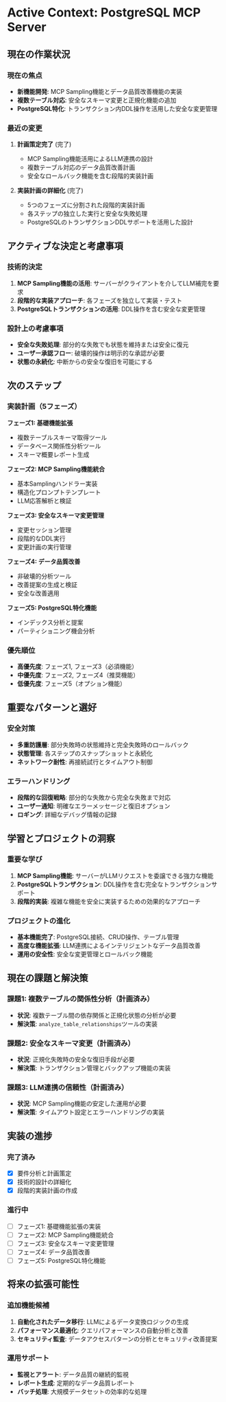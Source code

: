 # Active Context: PostgreSQL MCP Server

## 現在の作業状況

### 現在の焦点
- **新機能開発**: MCP Sampling機能とデータ品質改善機能の実装
- **複数テーブル対応**: 安全なスキーマ変更と正規化機能の追加
- **PostgreSQL特化**: トランザクション内DDL操作を活用した安全な変更管理

### 最近の変更
1. **計画策定完了** (完了)
   - MCP Sampling機能活用によるLLM連携の設計
   - 複数テーブル対応のデータ品質改善計画
   - 安全なロールバック機能を含む段階的実装計画

2. **実装計画の詳細化** (完了)
   - 5つのフェーズに分割された段階的実装計画
   - 各ステップの独立した実行と安全な失敗処理
   - PostgreSQLのトランザクションDDLサポートを活用した設計

## アクティブな決定と考慮事項

### 技術的決定
1. **MCP Sampling機能の活用**: サーバーがクライアントを介してLLM補完を要求
2. **段階的な実装アプローチ**: 各フェーズを独立して実装・テスト
3. **PostgreSQLトランザクションの活用**: DDL操作を含む安全な変更管理

### 設計上の考慮事項
- **安全な失敗処理**: 部分的な失敗でも状態を維持または安全に復元
- **ユーザー承認フロー**: 破壊的操作は明示的な承認が必要
- **状態の永続化**: 中断からの安全な復旧を可能にする

## 次のステップ

### 実装計画（5フェーズ）

**フェーズ1: 基礎機能拡張**
- 複数テーブルスキーマ取得ツール
- データベース関係性分析ツール
- スキーマ概要レポート生成

**フェーズ2: MCP Sampling機能統合**
- 基本Samplingハンドラー実装
- 構造化プロンプトテンプレート
- LLM応答解析と検証

**フェーズ3: 安全なスキーマ変更管理**
- 変更セッション管理
- 段階的なDDL実行
- 変更計画の実行管理

**フェーズ4: データ品質改善**
- 非破壊的分析ツール
- 改善提案の生成と検証
- 安全な改善適用

**フェーズ5: PostgreSQL特化機能**
- インデックス分析と提案
- パーティショニング機会分析

### 優先順位
- **高優先度**: フェーズ1, フェーズ3（必須機能）
- **中優先度**: フェーズ2, フェーズ4（推奨機能）
- **低優先度**: フェーズ5（オプション機能）

## 重要なパターンと選好

### 安全対策
- **多重防護層**: 部分失敗時の状態維持と完全失敗時のロールバック
- **状態管理**: 各ステップのスナップショットと永続化
- **ネットワーク耐性**: 再接続試行とタイムアウト制御

### エラーハンドリング
- **段階的な回復戦略**: 部分的な失敗から完全な失敗まで対応
- **ユーザー通知**: 明確なエラーメッセージと復旧オプション
- **ロギング**: 詳細なデバッグ情報の記録

## 学習とプロジェクトの洞察

### 重要な学び
1. **MCP Sampling機能**: サーバーがLLMリクエストを委譲できる強力な機能
2. **PostgreSQLトランザクション**: DDL操作を含む完全なトランザクションサポート
3. **段階的実装**: 複雑な機能を安全に実装するための効果的なアプローチ

### プロジェクトの進化
- **基本機能完了**: PostgreSQL接続、CRUD操作、テーブル管理
- **高度な機能拡張**: LLM連携によるインテリジェントなデータ品質改善
- **運用の安全性**: 安全な変更管理とロールバック機能

## 現在の課題と解決策

### 課題1: 複数テーブルの関係性分析（計画済み）
- **状況**: 複数テーブル間の依存関係と正規化状態の分析が必要
- **解決策**: `analyze_table_relationships`ツールの実装

### 課題2: 安全なスキーマ変更（計画済み）
- **状況**: 正規化失敗時の安全な復旧手段が必要
- **解決策**: トランザクション管理とバックアップ機能の実装

### 課題3: LLM連携の信頼性（計画済み）
- **状況**: MCP Sampling機能の安定した運用が必要
- **解決策**: タイムアウト設定とエラーハンドリングの実装

## 実装の進捗

### 完了済み
- [x] 要件分析と計画策定
- [x] 技術的設計の詳細化
- [x] 段階的実装計画の作成

### 進行中
- [ ] フェーズ1: 基礎機能拡張の実装
- [ ] フェーズ2: MCP Sampling機能統合
- [ ] フェーズ3: 安全なスキーマ変更管理
- [ ] フェーズ4: データ品質改善
- [ ] フェーズ5: PostgreSQL特化機能

## 将来の拡張可能性

### 追加機能候補
1. **自動化されたデータ移行**: LLMによるデータ変換ロジックの生成
2. **パフォーマンス最適化**: クエリパフォーマンスの自動分析と改善
3. **セキュリティ監査**: データアクセスパターンの分析とセキュリティ改善提案

### 運用サポート
- **監視とアラート**: データ品質の継続的監視
- **レポート生成**: 定期的なデータ品質レポート
- **バッチ処理**: 大規模データセットの効率的な処理
